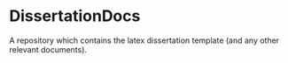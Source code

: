 DissertationDocs
================

A repository which contains the latex dissertation template (and any other relevant documents).
